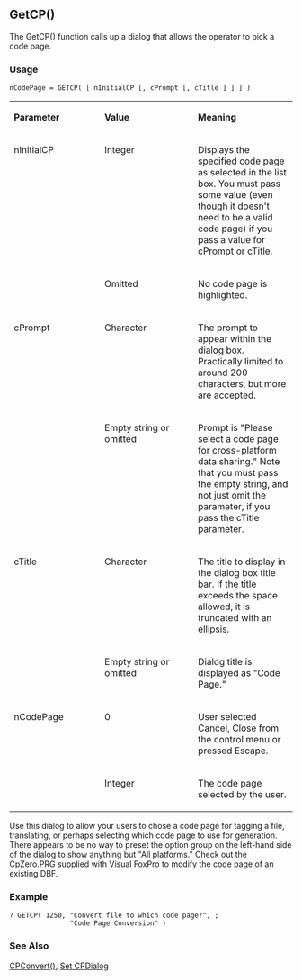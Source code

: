 ## GetCP()

The GetCP() function calls up a dialog that allows the operator to pick a code page.

### Usage

```foxpro
nCodePage = GETCP( [ nInitialCP [, cPrompt [, cTitle ] ] ] )
```
<table>
<tr>
  <td width="32%" valign="top">
  <p><b>Parameter</b></p>
  </td>
  <td width=23% valign=top>
  <p><b>Value</b></p>
  </td>
  <td width=45% valign=top>
  <p><b>Meaning</b></p>
  </td>
 </tr>
<tr>
  <td width=32% rowspan=2 valign=top>
  <p>nInitialCP</p>
  </td>
  <td width=23% valign=top>
  <p>Integer</p>
  </td>
  <td width=45% valign=top>
  <p>Displays the specified code page as selected in the list box. You must pass some value (even though it doesn't need to be a valid code page) if you pass a value for cPrompt or cTitle.</p>
  </td>
 </tr>
<tr>
  <td width=33% valign=top>
  <p>Omitted</p>
  </td>
  <td width=67% valign=top>
  <p>No code page is highlighted.</p>
  </td>
 </tr>
<tr>
  <td width=32% rowspan=2 valign=top>
  <p>cPrompt</p>
  </td>
  <td width=23% valign=top>
  <p>Character</p>
  </td>
  <td width=45% valign=top>
  <p>The prompt to appear within the dialog box. Practically limited to around 200 characters, but more are accepted.</p>
  </td>
 </tr>
<tr>
  <td width=33% valign=top>
  <p>Empty string or omitted</p>
  </td>
  <td width=67% valign=top>
  <p>Prompt is &quot;Please select a code page for cross-platform data sharing.&quot; Note that you must pass the empty string, and not just omit the parameter, if you pass the cTitle parameter.</p>
  </td>
 </tr>
<tr>
  <td width=32% rowspan=2 valign=top>
  <p>cTitle</p>
  </td>
  <td width=23% valign=top>
  <p>Character</p>
  </td>
  <td width=45% valign=top>
  <p>The title to display in the dialog box title bar. If the title exceeds the space allowed, it is truncated with an ellipsis.</p>
  </td>
 </tr>
<tr>
  <td width=33% valign=top>
  <p>Empty string or omitted</p>
  </td>
  <td width=67% valign=top>
  <p>Dialog title is displayed as &quot;Code Page.&quot;</p>
  </td>
 </tr>
<tr>
  <td width=32% rowspan=2 valign=top>
  <p>nCodePage</p>
  </td>
  <td width=23% valign=top>
  <p>0</p>
  </td>
  <td width=45% valign=top>
  <p>User selected Cancel, Close from the control menu or pressed Escape.</p>
  </td>
 </tr>
<tr>
  <td width=33% valign=top>
  <p>Integer</p>
  </td>
  <td width=67% valign=top>
  <p>The code page selected by the user.</p>
  </td>
 </tr>
</table>

Use this dialog to allow your users to chose a code page for tagging a file, translating, or perhaps selecting which code page to use for generation. There appears to be no way to preset the option group on the left-hand side of the dialog to show anything but "All platforms." Check out the CpZero.PRG supplied with Visual FoxPro to modify the code page of an existing DBF.

### Example

```foxpro
? GETCP( 1250, "Convert file to which code page?", ;
               "Code Page Conversion" )
```
### See Also

[CPConvert()](s4g068.md), [Set CPDialog](s4g536.md)